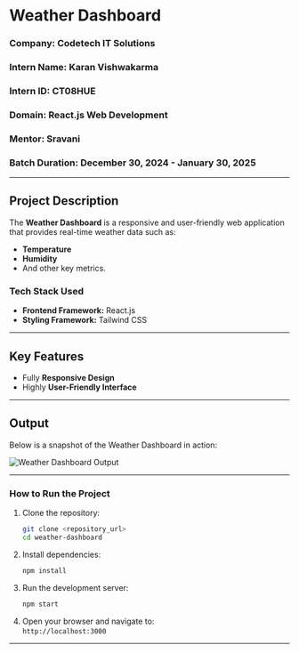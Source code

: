 # Weather Dashboard  

### **Company:** Codetech IT Solutions  
### **Intern Name:** Karan Vishwakarma  
### **Intern ID:** CT08HUE  
### **Domain:** React.js Web Development  
### **Mentor:** Sravani  
### **Batch Duration:** December 30, 2024 - January 30, 2025  

---

## **Project Description**  
The **Weather Dashboard** is a responsive and user-friendly web application that provides real-time weather data such as:  
- **Temperature**  
- **Humidity**  
- And other key metrics.  

### **Tech Stack Used**  
- **Frontend Framework:** React.js  
- **Styling Framework:** Tailwind CSS  

---

## **Key Features**  
- Fully **Responsive Design**  
- Highly **User-Friendly Interface**  

---

## **Output**  
Below is a snapshot of the Weather Dashboard in action:  

![Weather Dashboard Output](https://github.com/user-attachments/assets/c8eda697-9fd4-43b9-9289-64a2504258b7)  

---

### **How to Run the Project**  
1. Clone the repository:  
   ```bash  
   git clone <repository_url>  
   cd weather-dashboard  
   ```  
2. Install dependencies:  
   ```bash  
   npm install  
   ```  
3. Run the development server:  
   ```bash  
   npm start  
   ```  
4. Open your browser and navigate to:  
   `http://localhost:3000`  
---
